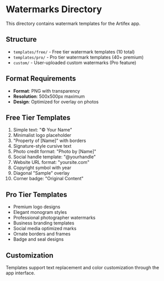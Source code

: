 # Watermarks Directory

This directory contains watermark templates for the Artifex app.

## Structure

- `templates/free/` - Free tier watermark templates (10 total)
- `templates/pro/` - Pro tier watermark templates (40+ premium)
- `custom/` - User-uploaded custom watermarks (Pro feature)

## Format Requirements

- **Format**: PNG with transparency
- **Resolution**: 500x500px maximum
- **Design**: Optimized for overlay on photos

## Free Tier Templates

1. Simple text: "© Your Name"
2. Minimalist logo placeholder
3. "Property of [Name]" with borders
4. Signature-style cursive text
5. Photo credit format: "Photo by [Name]"
6. Social handle template: "@yourhandle"
7. Website URL format: "yoursite.com"
8. Copyright symbol with year
9. Diagonal "Sample" overlay
10. Corner badge: "Original Content"

## Pro Tier Templates

- Premium logo designs
- Elegant monogram styles
- Professional photographer watermarks
- Business branding templates
- Social media optimized marks
- Ornate borders and frames
- Badge and seal designs

## Customization

Templates support text replacement and color customization through the app interface.
